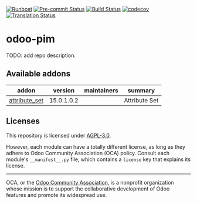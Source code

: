 
[![Runboat](https://img.shields.io/badge/runboat-Try%20me-875A7B.png)](https://runboat.odoo-community.org/builds?repo=OCA/odoo-pim&target_branch=15.0)
[![Pre-commit Status](https://github.com/OCA/odoo-pim/actions/workflows/pre-commit.yml/badge.svg?branch=15.0)](https://github.com/OCA/odoo-pim/actions/workflows/pre-commit.yml?query=branch%3A15.0)
[![Build Status](https://github.com/OCA/odoo-pim/actions/workflows/test.yml/badge.svg?branch=15.0)](https://github.com/OCA/odoo-pim/actions/workflows/test.yml?query=branch%3A15.0)
[![codecov](https://codecov.io/gh/OCA/odoo-pim/branch/15.0/graph/badge.svg)](https://codecov.io/gh/OCA/odoo-pim)
[![Translation Status](https://translation.odoo-community.org/widgets/odoo-pim-15-0/-/svg-badge.svg)](https://translation.odoo-community.org/engage/odoo-pim-15-0/?utm_source=widget)

<!-- /!\ do not modify above this line -->

# odoo-pim

TODO: add repo description.

<!-- /!\ do not modify below this line -->

<!-- prettier-ignore-start -->

[//]: # (addons)

Available addons
----------------
addon | version | maintainers | summary
--- | --- | --- | ---
[attribute_set](attribute_set/) | 15.0.1.0.2 |  | Attribute Set

[//]: # (end addons)

<!-- prettier-ignore-end -->

## Licenses

This repository is licensed under [AGPL-3.0](LICENSE).

However, each module can have a totally different license, as long as they adhere to Odoo Community Association (OCA)
policy. Consult each module's `__manifest__.py` file, which contains a `license` key
that explains its license.

----
OCA, or the [Odoo Community Association](http://odoo-community.org/), is a nonprofit
organization whose mission is to support the collaborative development of Odoo features
and promote its widespread use.

